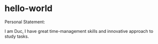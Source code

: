 # hello-world
Personal Statement:

I am Duc,
I have great time-management skills and innovative approach to study tasks.
